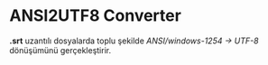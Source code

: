 # ANSI2UTF8 Converter

**.srt** uzantılı dosyalarda toplu şekilde *ANSI/windows-1254 -> UTF-8* dönüşümünü gerçekleştirir. 